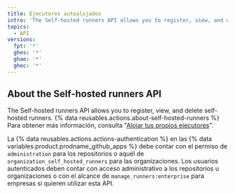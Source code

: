 ```yaml
---
title: Ejecutores autoalojados
intro: 'The Self-hosted runners API allows you to register, view, and delete self-hosted runners.'
topics:
  - API
versions:
  fpt: '*'
  ghes: '*'
  ghae: '*'
  ghec: '*'
---
```

 

## About the Self-hosted runners API

The Self-hosted runners API allows you to register, view, and delete self-hosted runners. {% data reusables.actions.about-self-hosted-runners %} Para obtener más información, consulta "[Alojar tus propios ejecutores](/actions/hosting-your-own-runners)".

La {% data reusables.actions.actions-authentication %} en las {% data variables.product.prodname_github_apps %} debe contar con el permiso de `administration` para los repositorios o aquél de `organization_self_hosted_runners` para las organizaciones. Los usuarios autenticados deben contar con acceso administrativo a los repositorios u organizaciones o con el alcance de `manage_runners:enterprise` para empresas si quieren utilizar esta API.
